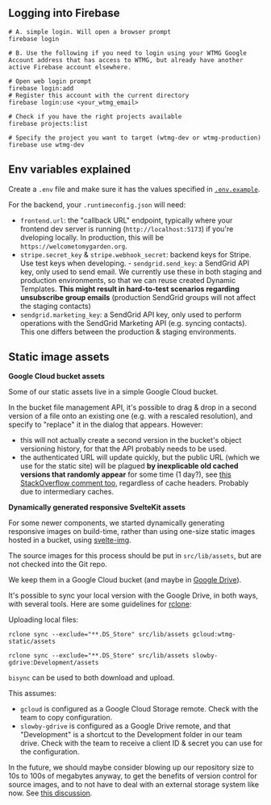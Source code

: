 ## Logging into Firebase

```
# A. simple login. Will open a browser prompt
firebase login

# B. Use the following if you need to login using your WTMG Google Account address that has access to WTMG, but already have another active Firebase account elsewhere.

# Open web login prompt
firebase login:add
# Register this account with the current directory
firebase login:use <your_wtmg_email>

# Check if you have the right projects available
firebase projects:list

# Specify the project you want to target (wtmg-dev or wtmg-production)
firebase use wtmg-dev
```

## Env variables explained

Create a `.env` file and make sure it has the values specified in [`.env.example`](https://github.com/WelcometoMyGarden/welcometomygarden/blob/master/.env.example).

For the backend, your `.runtimeconfig.json` will need:

- `frontend.url`: the "callback URL" endpoint, typically where your frontend dev server is running (`http://localhost:5173`) if you're dveloping locally. In production, this will be `https://welcometomygarden.org`.
- `stripe.secret_key` & `stripe.webhook_secret`: backend keys for Stripe. Use test keys when developing. - `sendgrid.send_key`: a SendGrid API key, only used to send email. We currently use these in both staging and production environments, so that we can reuse created Dynamic Templates. **This might result in hard-to-test scenarios regarding unsubscribe group emails** (production SendGrid groups will not affect the staging contacts)
- `sendgrid.marketing_key`: a SendGrid API key, only used to perform operations with the SendGrid Marketing API (e.g. syncing contacts). This one differs between the production & staging environments.

## Static image assets

**Google Cloud bucket assets**

Some of our static assets live in a simple Google Cloud bucket.

In the bucket file management API, it's possible to drag & drop in a second version of a file onto an existing one (e.g. with a rescaled resolution), and specify to "replace" it in the dialog that appears. However:

- this will not actually create a second version in the bucket's object versioning history, for that the API probably needs to be used.
- the authenticated URL will update quickly, but the public URL (which we use for the static site) will be plagued **by inexplicable old cached versions that randomly appear** for some time (1 day?), see [this StackOverflow comment too](https://stackoverflow.com/a/37671993/4973029), regardless of cache headers. Probably due to intermediary caches.

**Dynamically generated responsive SvelteKit assets**

For some newer components, we started dynamically generating responsive images on build-time, rather than using one-size static images hosted in a bucket, using [svelte-img](https://github.com/zerodevx/svelte-img).

The source images for this process should be put in `src/lib/assets`, but are not checked into the Git repo.

We keep them in a Google Cloud bucket (and maybe in [Google Drive](https://drive.google.com/drive/folders/1OcaKJa9VoykflvKNv6nH13O0Ho_PcApF?usp=sharing)).

It's possible to sync your local version with the Google Drive, in both ways, with several tools. Here are some guidelines for [rclone](https://rclone.org/drive/):

Uploading local files:

```
rclone sync --exclude="**.DS_Store" src/lib/assets gcloud:wtmg-static/assets
```

```
rclone sync --exclude="**.DS_Store" src/lib/assets slowby-gdrive:Development/assets
```

`bisync` can be used to both download and upload.

This assumes:

- `gcloud` is configured as a Google Cloud Storage remote. Check with the team to copy configuration.
- `slowby-gdrive` is configured as a Google Drive remote, and that "Development" is a shortcut to the Development folder in our team drive. Check with the team to receive a client ID & secret you can use for the configuration.

In the future, we should maybe consider blowing up our repository size to 10s to 100s of megabytes anyway, to get the benefits of version control for source images, and to not have to deal with an external storage system like now. See [this discussion](https://softwareengineering.stackexchange.com/questions/80962/should-images-be-stored-in-a-git-repository).
